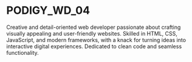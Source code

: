 # PODIGY_WD_04
Creative and detail-oriented web developer passionate about crafting visually appealing and user-friendly websites. Skilled in HTML, CSS, JavaScript, and modern frameworks, with a knack for turning ideas into interactive digital experiences. Dedicated to clean code and seamless functionality.
